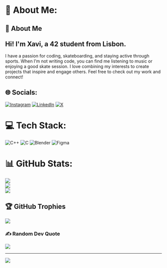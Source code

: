 # 💫 About Me:
## 🌟 About Me<br><br>Hi! I'm Xavi, a 42 student from Lisbon.
I have a passion for coding, skateboarding, and staying active through sports.
When I’m not writing code, you can find me listening to music or enjoying a good skate session.
I love combining my interests to create projects that inspire and engage others. Feel free to check out my work and connect!<br>


## 🌐 Socials:
[![Instagram](https://img.shields.io/badge/Instagram-%23E4405F.svg?logo=Instagram&logoColor=white)](https://instagram.com/xaviskt) [![LinkedIn](https://img.shields.io/badge/LinkedIn-%230077B5.svg?logo=linkedin&logoColor=white)](https://linkedin.com/in/xavier_monteiro) [![X](https://img.shields.io/badge/X-black.svg?logo=X&logoColor=white)](https://x.com/xaviskt) 

# 💻 Tech Stack:
![C++](https://img.shields.io/badge/c++-%2300599C.svg?style=for-the-badge&logo=c%2B%2B&logoColor=white) ![C](https://img.shields.io/badge/c-%2300599C.svg?style=for-the-badge&logo=c&logoColor=white) ![Blender](https://img.shields.io/badge/blender-%23F5792A.svg?style=for-the-badge&logo=blender&logoColor=white) ![Figma](https://img.shields.io/badge/figma-%23F24E1E.svg?style=for-the-badge&logo=figma&logoColor=white)
# 📊 GitHub Stats:
![](https://github-readme-stats.vercel.app/api?username=xavicodes&theme=transparent&hide_border=false&include_all_commits=true&count_private=true)<br/>
![](https://github-readme-streak-stats.herokuapp.com/?user=xavicodes&theme=transparent&hide_border=false)<br/>
![](https://github-readme-stats.vercel.app/api/top-langs/?username=xavicodes&theme=transparent&hide_border=false&include_all_commits=true&count_private=true&layout=compact)

## 🏆 GitHub Trophies
![](https://github-profile-trophy.vercel.app/?username=xavicodes&theme=radical&no-frame=false&no-bg=true&margin-w=4)

### ✍️ Random Dev Quote
![](https://quotes-github-readme.vercel.app/api?type=horizontal&theme=tokyonight)

---
[![](https://visitcount.itsvg.in/api?id=xavicodes&icon=0&color=0)](https://visitcount.itsvg.in)

<!-- Proudly created with GPRM ( https://gprm.itsvg.in ) -->
